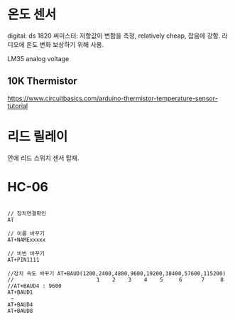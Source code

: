 

# 온도 센서
digital: ds 1820
써미스터: 저항값이 변함을 측정, relatively cheap, 잡음에 강함. 라디오에 온도 변화 보상하기 위해 사용. 

LM35 analog voltage


## 10K Thermistor
https://www.circuitbasics.com/arduino-thermistor-temperature-sensor-tutorial


# 리드 릴레이
안에 리드 스위치 센서 탑재.


# HC-06

```

// 장치연결확인
AT

// 이름 바꾸기
AT+NAMExxxxx

// 비번 바꾸기
AT+PIN1111

//장치 속도 바꾸기 AT+BAUD(1200,2400,4800,9600,19200,38400,57600,115200)
//                          1    2    3    4    5     6      7     8
//AT+BAUD4 : 9600
AT+BAUD1
 ~
AT+BAUD4 
AT+BAUD8
```
